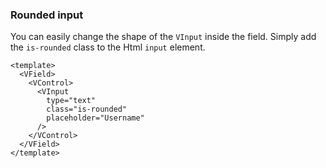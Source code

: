 ### Rounded input

You can easily change the shape of the `VInput` inside the field.
Simply add the `is-rounded` class to the Html `input` element.

<!--code-->

```vue
<template>
  <VField>
    <VControl>
      <VInput
        type="text"
        class="is-rounded"
        placeholder="Username"
      />
    </VControl>
  </VField>
</template>
```

<!--/code-->

<!--example-->

<VField>
  <VControl>
    <VInput
      type="text"
      class="is-rounded"
      placeholder="Username"
    />
  </VControl>
</VField>

<!--/example-->
